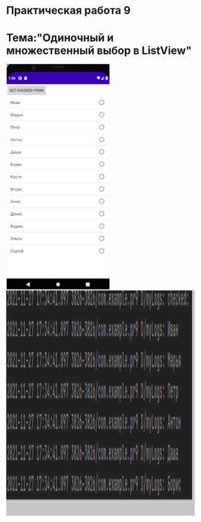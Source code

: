 Практическая работа 9
=================================================
Тема:"Одиночный и множественный выбор в ListView"
=================================================
<img src="1.png" 
   height="600">
  <img src="2.png" 
   height="600">
